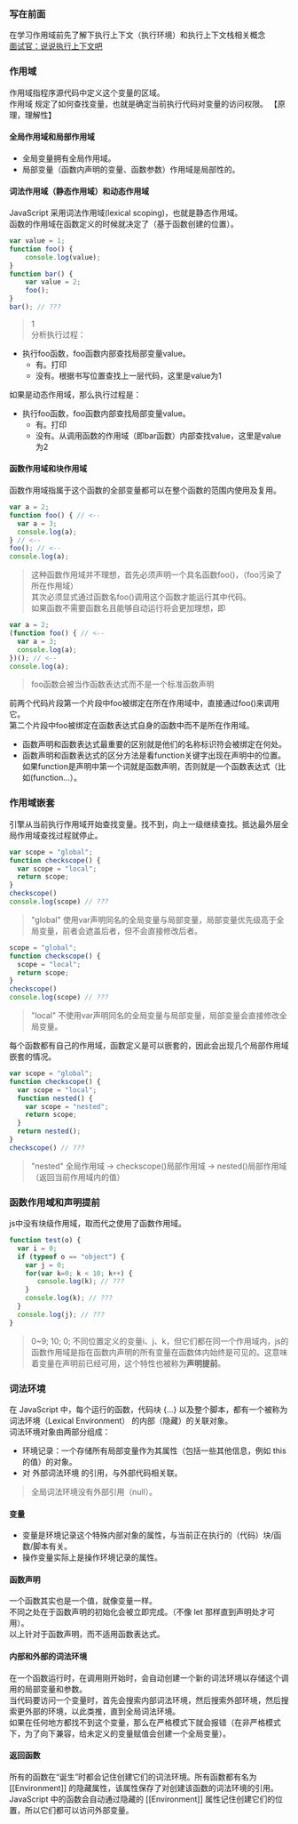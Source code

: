 ### 写在前面
在学习作用域前先了解下执行上下文（执行环境）和执行上下文栈相关概念  
[面试官：说说执行上下文吧](https://juejin.im/post/5ebced85e51d454dc1467664)

### 作用域
作用域指程序源代码中定义这个变量的区域。  
作用域 规定了如何查找变量，也就是确定当前执行代码对变量的访问权限。 
【原理，理解性】  
#### 全局作用域和局部作用域
- 全局变量拥有全局作用域。
- 局部变量（函数内声明的变量、函数参数）作用域是局部性的。
#### 词法作用域（静态作用域）和动态作用域
JavaScript 采用词法作用域(lexical scoping)，也就是静态作用域。  
函数的作用域在函数定义的时候就决定了（基于函数创建的位置）。  
```js
var value = 1;
function foo() {
    console.log(value);
}
function bar() {
    var value = 2;
    foo();
}
bar(); // ???
```
> 1   
分析执行过程：  
- 执行foo函数，foo函数内部查找局部变量value。
   - 有。打印
   - 没有。根据书写位置查找上一层代码，这里是value为1

如果是动态作用域，那么执行过程是：  
- 执行foo函数，foo函数内部查找局部变量value。
   - 有。打印
   - 没有。从调用函数的作用域（即bar函数）内部查找value，这里是value为2
#### 函数作用域和块作用域
函数作用域指属于这个函数的全部变量都可以在整个函数的范围内使用及复用。  
```js
var a = 2;
function foo() { // <--
  var a = 3;
  console.log(a);
} // <--
foo(); // <--
console.log(a);
```
> 这种函数作用域并不理想，首先必须声明一个具名函数foo()，（foo污染了所在作用域）  
其次必须显式通过函数名foo()调用这个函数才能运行其中代码。  
如果函数不需要函数名且能够自动运行将会更加理想，即
```js
var a = 2;
(function foo() { // <--
  var a = 3;
  console.log(a);
})(); // <--
console.log(a);
```
> foo函数会被当作函数表达式而不是一个标准函数声明

前两个代码片段第一个片段中foo被绑定在所在作用域中，直接通过foo()来调用它。  
第二个片段中foo被绑定在函数表达式自身的函数中而不是所在作用域。  
- 函数声明和函数表达式最重要的区别就是他们的名称标识符会被绑定在何处。
- 函数声明和函数表达式的区分方法是看function关键字出现在声明中的位置。如果function是声明中第一个词就是函数声明，否则就是一个函数表达式（比如(function...）。

### 作用域嵌套
引擎从当前执行作用域开始查找变量。找不到，向上一级继续查找。抵达最外层全局作用域查找过程就停止。
```js
var scope = "global";
function checkscope() {
  var scope = "local";
  return scope;
}
checkscope()
console.log(scope) // ???
```
> "global"
使用var声明同名的全局变量与局部变量，局部变量优先级高于全局变量，前者会遮盖后者，但不会直接修改后者。

```js
scope = "global";
function checkscope() {
  scope = "local";
  return scope;
}
checkscope()
console.log(scope) // ???
```
> "local"
不使用var声明同名的全局变量与局部变量，局部变量会直接修改全局变量。

每个函数都有自己的作用域，函数定义是可以嵌套的，因此会出现几个局部作用域嵌套的情况。
```js
var scope = "global";
function checkscope() {
  var scope = "local";
  function nested() {
    var scope = "nested";
    return scope;
  }
  return nested();
}
checkscope() // ???
```
> "nested"
全局作用域 -> checkscope()局部作用域 -> nested()局部作用域（返回当前作用域内的值）

### 函数作用域和声明提前
js中没有块级作用域，取而代之使用了函数作用域。
```js
function test(o) {
  var i = 0;
  if (typeof o == "object") {
    var j = 0;
    for(var k=0; k < 10; k++) {
       console.log(k); // ???
    }
    console.log(k); // ???
  }
  console.log(j); // ???
}
```
> 0~9; 10; 0;
不同位置定义的变量i、j、k，但它们都在同一个作用域内，js的函数作用域是指在函数内声明的所有变量在函数体内始终是可见的。这意味着变量在声明前已经可用，这个特性也被称为**声明提前**。


### 词法环境
在 JavaScript 中，每个运行的函数，代码块 {...} 以及整个脚本，都有一个被称为 词法环境（Lexical Environment） 的内部（隐藏）的关联对象。  
词法环境对象由两部分组成：
- 环境记录：一个存储所有局部变量作为其属性（包括一些其他信息，例如 this 的值）的对象。
- 对 外部词法环境 的引用，与外部代码相关联。
> 全局词法环境没有外部引用（null）。
#### 变量
- 变量是环境记录这个特殊内部对象的属性，与当前正在执行的（代码）块/函数/脚本有关。
- 操作变量实际上是操作环境记录的属性。
#### 函数声明
一个函数其实也是一个值，就像变量一样。  
不同之处在于函数声明的初始化会被立即完成。（不像 let 那样直到声明处才可用）。  
以上针对于函数声明，而不适用函数表达式。
#### 内部和外部的词法环境
在一个函数运行时，在调用刚开始时，会自动创建一个新的词法环境以存储这个调用的局部变量和参数。  
当代码要访问一个变量时，首先会搜索内部词法环境，然后搜索外部环境，然后搜索更外部的环境，以此类推，直到全局词法环境。  
如果在任何地方都找不到这个变量，那么在严格模式下就会报错（在非严格模式下，为了向下兼容，给未定义的变量赋值会创建一个全局变量）。  
#### 返回函数
所有的函数在“诞生”时都会记住创建它们的词法环境。所有函数都有名为 \[\[Environment]] 的隐藏属性，该属性保存了对创建该函数的词法环境的引用。  
JavaScript 中的函数会自动通过隐藏的 \[\[Environment]] 属性记住创建它们的位置，所以它们都可以访问外部变量。